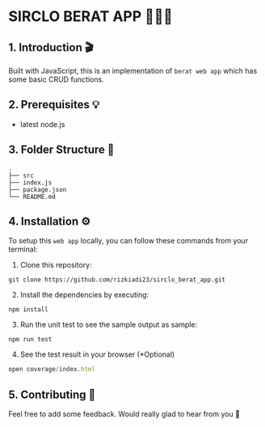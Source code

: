 # SIRCLO BERAT APP 🏋🏻‍♀️

## 1. Introduction 🎬

Built with JavaScript, this is an implementation of `berat web app` which has some basic CRUD functions.

## 2. Prerequisites 💡

- latest node.js

## 3. Folder Structure 📂

```
.
├── src
├── index.js
├── package.json
└── README.md
```

## 4. Installation ⚙️

To setup this `web app` locally, you can follow these commands from your terminal:

1. Clone this repository:

```shell
git clone https://github.com/rizkiadi23/sirclo_berat_app.git
```

2. Install the dependencies by executing:

```shell
npm install
```

3. Run the unit test to see the sample output as sample:

```shell
npm run test
```

4. See the test result in your browser (\*Optional)

```javascript
open coverage/index.html
```

## 5. Contributing 📝

Feel free to add some feedback. Would really glad to hear from you 🥳
